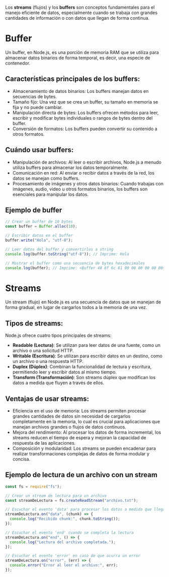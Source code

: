 Los **streams** (flujos) y los **buffers** son conceptos fundamentales para el manejo eficiente de datos, especialmente cuando se trabaja con grandes cantidades de información o con datos que llegan de forma continua.

# Buffer

Un buffer, en Node.js, es una porción de memoria RAM que se utiliza para almacenar datos binarios de forma temporal, es decir, una especie de contenedor.

## Características principales de los buffers:

- Almacenamiento de datos binarios: Los buffers manejan datos en secuencias de bytes.
- Tamaño fijo: Una vez que se crea un buffer, su tamaño en memoria se fija y no puede cambiar.
- Manipulación directa de bytes: Los buffers ofrecen métodos para leer, escribir y modificar bytes individuales o rangos de bytes dentro del buffer.
- Conversión de formatos: Los buffers pueden convertir su contenido a otros formatos.

## Cuándo usar buffers:

- Manipulación de archivos: Al leer o escribir archivos, Node.js a menudo utiliza buffers para almacenar los datos temporalmente.
- Comunicación en red: Al enviar o recibir datos a través de la red, los datos se manejan como buffers.
- Procesamiento de imágenes y otros datos binarios: Cuando trabajas con imágenes, audio, video u otros formatos binarios, los buffers son esenciales para manipular los datos.

## Ejemplo de buffer

```javascript
// Crear un buffer de 10 bytes
const buffer = Buffer.alloc(10);

// Escribir datos en el buffer
buffer.write("Hola", "utf-8");

// Leer datos del buffer y convertirlos a string
console.log(buffer.toString("utf-8")); // Imprime: Hola

// Mostrar el buffer como una secuencia de bytes hexadecimales
console.log(buffer); // Imprime: <Buffer 48 6f 6c 61 00 00 00 00 00 00>
```

# Streams

Un stream (flujo) en Node.js es una secuencia de datos que se manejan de forma gradual, en lugar de cargarlos todos a la memoria de una vez.

## Tipos de streams:

Node.js ofrece cuatro tipos principales de streams:

- **Readable (Lectura)**: Se utilizan para leer datos de una fuente, como un archivo o una solicitud HTTP.
- **Writable (Escritura)**: Se utilizan para escribir datos en un destino, como un archivo o una respuesta HTTP.
- **Duplex (Dúplex)**: Combinan la funcionalidad de lectura y escritura, permitiendo leer y escribir datos al mismo tiempo.
- **Transform (Transformación)**: Son streams dúplex que modifican los datos a medida que fluyen a través de ellos.

## Ventajas de usar streams:

- Eficiencia en el uso de memoria: Los streams permiten procesar grandes cantidades de datos sin necesidad de cargarlos completamente en la memoria, lo cual es crucial para aplicaciones que manejan archivos grandes o flujos de datos continuos.
- Mejora del rendimiento: Al procesar los datos de forma incremental, los streams reducen el tiempo de espera y mejoran la capacidad de respuesta de las aplicaciones.
- Composición y modularidad: Los streams se pueden encadenar para realizar transformaciones complejas de datos de forma modular y concisa.

## Ejemplo de lectura de un archivo con un stream

```javascript
const fs = require("fs");

// Crear un stream de lectura para un archivo
const streamDeLectura = fs.createReadStream("archivo.txt");

// Escuchar el evento 'data' para procesar los datos a medida que llegan
streamDeLectura.on("data", (chunk) => {
  console.log("Recibido chunk:", chunk.toString());
});

// Escuchar el evento 'end' cuando se completa la lectura
streamDeLectura.on("end", () => {
  console.log("Lectura del archivo completada.");
});

// Escuchar el evento 'error' en caso de que ocurra un error
streamDeLectura.on("error", (err) => {
  console.error("Error al leer el archivo:", err);
});
```
